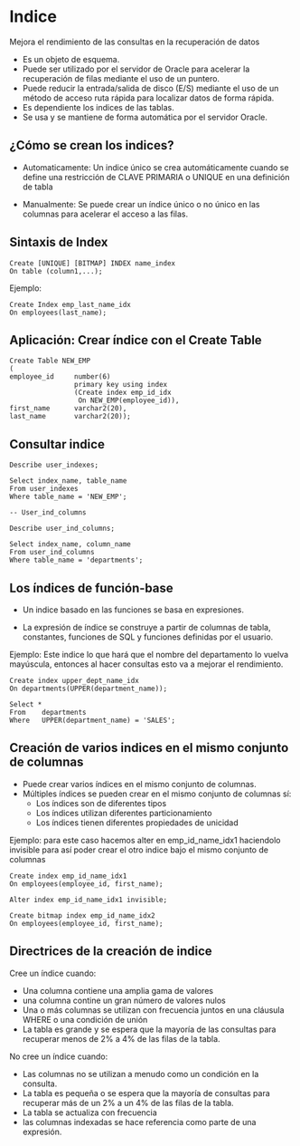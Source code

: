# Indice 

Mejora el rendimiento de las consultas en la recuperación de datos

- Es un objeto de esquema.
- Puede ser utilizado por el servidor de Oracle para acelerar la recuperación de filas mediante el uso de un puntero.
- Puede reducir la entrada/salida de disco (E/S) mediante el uso de un método de acceso ruta rápida para localizar datos de forma rápida.
- Es dependiente los indices de las tablas.
- Se usa y se mantiene de forma automática por el servidor Oracle.

## ¿Cómo se crean los indices?

- Automaticamente: Un indice único se crea automáticamente cuando se define una restricción de CLAVE PRIMARIA o UNIQUE en una definición de tabla

- Manualmente: Se puede crear un índice único o no único en las columnas para acelerar el acceso a las filas.

## Sintaxis de Index

```
Create [UNIQUE] [BITMAP] INDEX name_index
On table (column1,...);
```

Ejemplo:
```
Create Index emp_last_name_idx
On employees(last_name);
```

## Aplicación: Crear índice con el Create Table

```
Create Table NEW_EMP
(
employee_id     number(6)
                primary key using index
                (Create index emp_id_idx
                 On NEW_EMP(employee_id)),
first_name      varchar2(20),
last_name       varchar2(20));
```

## Consultar indice
```
Describe user_indexes;

Select index_name, table_name
From user_indexes
Where table_name = 'NEW_EMP';

-- User_ind_columns

Describe user_ind_columns;

Select index_name, column_name
From user_ind_columns
Where table_name = 'departments';
```

## Los índices de función-base

- Un indice basado en las funciones se basa en expresiones.

- La expresión de índice se construye a partir de columnas de tabla, constantes, funciones de SQL y funciones definidas por el usuario.

Ejemplo: Este indice lo que hará que el nombre del departamento lo vuelva mayúscula, entonces al hacer consultas esto va a mejorar el rendimiento.

```
Create index upper_dept_name_idx
On departments(UPPER(department_name));

Select *
From    departments
Where   UPPER(department_name) = 'SALES';
```

## Creación de varios indices en el mismo conjunto de columnas

- Puede crear varios índices en el mismo conjunto de columnas.
- Múltiples índices se pueden crear en el mismo conjunto de columnas sí:
   - Los índices son de diferentes tipos
   - Los índices utilizan diferentes particionamiento
   - Los índices tienen diferentes propiedades de unicidad

Ejemplo: para este caso hacemos alter en emp_id_name_idx1 haciendolo invisible para así poder crear el otro indice bajo el mismo conjunto de columnas

```
Create index emp_id_name_idx1
On employees(employee_id, first_name);

Alter index emp_id_name_idx1 invisible;

Create bitmap index emp_id_name_idx2 
On employees(employee_id, first_name);
```

## Directrices de la creación de indice

Cree un índice cuando:

- Una columna contiene una amplia gama de valores
- una columna contine un gran número de valores nulos
- Una o más columnas se utilizan con frecuencia juntos en una cláusula WHERE o una condición de unión
- La tabla es grande y se espera que la mayoría de las consultas para recuperar menos de 2% a 4% de las filas de la tabla.

No cree un índice cuando:

- Las columnas no se utilizan a menudo como un condición en la consulta.
- La tabla es pequeña o se espera que la mayoría de consultas para recuperar más de un 2% a un 4% de las filas de la tabla.
- La tabla se actualiza con frecuencia
- las columnas indexadas se hace referencia como parte de una expresión.
